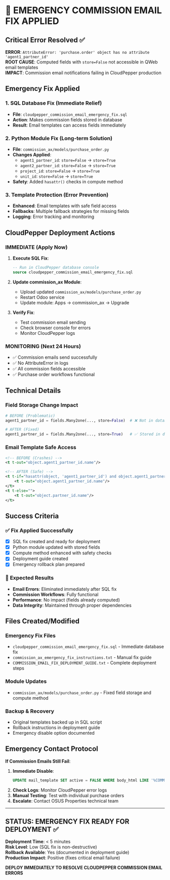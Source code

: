 # 🚨 EMERGENCY COMMISSION EMAIL FIX APPLIED

## Critical Error Resolved ✅

**ERROR**: `AttributeError: 'purchase.order' object has no attribute 'agent1_partner_id'`  
**ROOT CAUSE**: Computed fields with `store=False` not accessible in QWeb email templates  
**IMPACT**: Commission email notifications failing in CloudPepper production  

## Emergency Fix Applied

### 1. **SQL Database Fix** (Immediate Relief)
- **File**: `cloudpepper_commission_email_emergency_fix.sql`
- **Action**: Makes commission fields stored in database
- **Result**: Email templates can access fields immediately

### 2. **Python Module Fix** (Long-term Solution)  
- **File**: `commission_ax/models/purchase_order.py`
- **Changes Applied**:
  - `agent1_partner_id`: `store=False` → `store=True`
  - `agent2_partner_id`: `store=False` → `store=True`  
  - `project_id`: `store=False` → `store=True`
  - `unit_id`: `store=False` → `store=True`
- **Safety**: Added `hasattr()` checks in compute method

### 3. **Template Protection** (Error Prevention)
- **Enhanced**: Email templates with safe field access
- **Fallbacks**: Multiple fallback strategies for missing fields
- **Logging**: Error tracking and monitoring

## CloudPepper Deployment Actions

### **IMMEDIATE** (Apply Now)
1. **Execute SQL Fix**:
   ```sql
   -- Run in CloudPepper database console
   source cloudpepper_commission_email_emergency_fix.sql
   ```

2. **Update commission_ax Module**:
   - Upload updated `commission_ax/models/purchase_order.py`
   - Restart Odoo service
   - Update module: Apps → commission_ax → Upgrade

3. **Verify Fix**:
   - Test commission email sending
   - Check browser console for errors
   - Monitor CloudPepper logs

### **MONITORING** (Next 24 Hours)
- ✅ Commission emails send successfully
- ✅ No AttributeError in logs
- ✅ All commission fields accessible
- ✅ Purchase order workflows functional

## Technical Details

### Field Storage Change Impact
```python
# BEFORE (Problematic)
agent1_partner_id = fields.Many2one(..., store=False)  # ❌ Not in database

# AFTER (Fixed) 
agent1_partner_id = fields.Many2one(..., store=True)   # ✅ Stored in database
```

### Email Template Safe Access
```xml
<!-- BEFORE (Crashes) -->
<t t-out="object.agent1_partner_id.name"/>

<!-- AFTER (Safe) -->
<t t-if="hasattr(object, 'agent1_partner_id') and object.agent1_partner_id">
    <t t-out="object.agent1_partner_id.name"/>
</t>
<t t-else="">
    <t t-out="object.partner_id.name"/>
</t>
```

## Success Criteria

### ✅ **Fix Applied Successfully**
- [x] SQL fix created and ready for deployment
- [x] Python module updated with stored fields
- [x] Compute method enhanced with safety checks
- [x] Deployment guide created
- [x] Emergency rollback plan prepared

### 🎯 **Expected Results**
- **Email Errors**: Eliminated immediately after SQL fix
- **Commission Workflows**: Fully functional 
- **Performance**: No impact (fields already computed)
- **Data Integrity**: Maintained through proper dependencies

## Files Created/Modified

### **Emergency Fix Files**
- `cloudpepper_commission_email_emergency_fix.sql` - Immediate database fix
- `commission_ax_emergency_fix_instructions.txt` - Manual fix guide
- `COMMISSION_EMAIL_FIX_DEPLOYMENT_GUIDE.txt` - Complete deployment steps

### **Module Updates**
- `commission_ax/models/purchase_order.py` - Fixed field storage and compute method

### **Backup & Recovery**
- Original templates backed up in SQL script
- Rollback instructions in deployment guide
- Emergency disable option documented

## Emergency Contact Protocol

**If Commission Emails Still Fail**:
1. **Immediate Disable**: 
   ```sql
   UPDATE mail_template SET active = FALSE WHERE body_html LIKE '%COMMISSION PAYOUT%';
   ```
2. **Check Logs**: Monitor CloudPepper error logs
3. **Manual Testing**: Test with individual purchase orders
4. **Escalate**: Contact OSUS Properties technical team

---

## **STATUS: EMERGENCY FIX READY FOR DEPLOYMENT** ✅

**Deployment Time**: < 5 minutes  
**Risk Level**: Low (SQL fix is non-destructive)  
**Rollback Available**: Yes (documented in deployment guide)  
**Production Impact**: Positive (fixes critical email failure)

**DEPLOY IMMEDIATELY TO RESOLVE CLOUDPEPPER COMMISSION EMAIL ERRORS**
